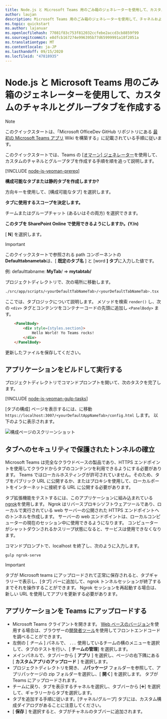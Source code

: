 ```yaml
---
title: Node.js と Microsoft Teams 用のごみ箱のジェネレーターを使用して、カスタムのチャネルとグループタブを作成する
author: laujan
description: Microsoft Teams 用のごみ箱のジェネレーターを使用して、チャネルおよびグループタブを作成するためのクイックスタートガイド。
ms.topic: quickstart
ms.author: lajanuar
ms.openlocfilehash: 77081f83c753f812032ccfebe2accd3cb8859f99
ms.sourcegitcommit: e8dfcb167274e996395b77d65999991a18f2051a
ms.translationtype: MT
ms.contentlocale: ja-JP
ms.lasthandoff: 09/15/2020
ms.locfileid: "47818935"
---
```

# <a name="create-a-custom-channel-and-group-tab-with-nodejs-and-the-yeoman-generator-for-microsoft-teams"></a>Node.js と Microsoft Teams 用のごみ箱のジェネレーターを使用して、カスタムのチャネルとグループタブを作成する

>[!NOTE]
>このクイックスタートは、「Microsoft OfficeDev GitHub リポジトリにある [最初の Microsoft Teams アプリ](https://github.com/OfficeDev/generator-teams/wiki/Build-Your-First-Microsoft-Teams-App) Wiki を構築する」に記載されている手順に従います。

このクイックスタートでは、Teams の [ [オマーン] ジェネレーター](https://github.com/OfficeDev/generator-teams/)を使用して、カスタムのチャネルとグループタブを作成する手順を順を追って説明します。

[!INCLUDE [node-js-yeoman-prereq](~/includes/tabs/node-js-yeoman-prereq.md)]

**構成可能なタブまたは静的タブを作成しますか?**

方向キーを使用して、[構成可能なタブ] を選択します。

**タブに使用するスコープを決定します。**

チームまたはグループチャット (あるいはその両方) を選択できます。

**このタブを SharePoint Online で使用できるようにしますか。(Y/n)** 

[ **N**] を選択します。

>[!IMPORTANT]
>このクイックスタートで参照される path コンポーネントの **Defaulttabnametab**は、[ **既定のタブ名** ] と [word **] タブ**に入力した値です。
>
>例: defaulttabname: **MyTab**/  =>  **mytabtab/**

プロジェクトディレクトリで、次の場所に移動します。

```bash
./src/app/scripts/<yourDefaultTabNameTab>/<yourDefaultTabNameTab>.tsx
```

ここでは、タブロジックについて説明します。 メソッドを検索 `render()` し、次の `<div>` タグとコンテンツをコンテナーコードの先頭に追加し `<PanelBody>` ます。

```html
    <PanelBody>
        <div style={styles.section}>
            Hello World! Yo Teams rocks!
        </div>
    </PanelBody>
```

更新したファイルを保存してください。

## <a name="build-and-run-your-application"></a>アプリケーションをビルドして実行する

プロジェクトディレクトリでコマンドプロンプトを開いて、次のタスクを完了します。

[!INCLUDE [node-js-yeoman-gulp-tasks](~/includes/tabs/node-js-yeoman-gulp-tasks.md)]

[タブの構成] ページを表示するには、に移動 `https://localhost:3007/<yourDefaultAppNameTab>/config.html` します。 以下のように表示されます。

![構成ページのスクリーンショット](~/assets/images/tab-images/configurationPage.png)

## <a name="establish-a-secure-tunnel-to-your-tab"></a>タブへのセキュリティで保護されたトンネルの確立

Microsoft Teams は完全なクラウドベースの製品であり、HTTPS エンドポイントを使用してクラウドからタブのコンテンツを利用できるようにする必要があります。 Teams ではローカルホスティングが許可されていません。そのため、タブをパブリック URL に公開するか、またはプロキシを使用して、ローカルポートをインターネットに接続する URL に公開する必要があります。

タブ拡張機能をテストするには、このアプリケーションに組み込まれている [ngrok](https://ngrok.com/docs)を使用します。 Ngrok はリバースプロキシソフトウェアツールであり、ローカルで実行されている web サーバーの公開された HTTPS エンドポイントへのトンネルを作成します。 サーバーの web エンドポイントは、ローカルコンピューターの現在のセッション中に使用できるようになります。 コンピューターがシャットダウンされるかスリープ状態になると、サービスは使用できなくなります。

コマンドプロンプトで、localhost を終了し、次のように入力します。

```bash
gulp ngrok-serve
```

> [!IMPORTANT]
> タブが Microsoft teams にアップロードされて正常に保存されると、タブギャラリーで表示し、[タブ] バーに追加して、ngrok トンネルセッションが終了するまでそれを操作することができます。 Ngrok セッションを再起動する場合は、新しい URL を使用してアプリを更新する必要があります。

## <a name="upload-your-application-to-teams"></a>アプリケーションを Teams にアップロードする

- Microsoft Teams クライアントを開きます。 [Web ベースのバージョン](https://teams.microsoft.com)を使用する場合は、ブラウザーの[開発者ツール](~/tabs/how-to/developer-tools.md)を使用してフロントエンドコードを調べることができます。
- 左側の [ *チーム* ] パネルで、 `...` 使用しているチームの横のメニューを選択して、タブのテストを行い、[ **チームの管理**] を選択します。
- メインパネルで、タブバーから [ **アプリ** ] を選択し、ページの右下隅にある [ **カスタムアプリのアップロード** ] を選択します。
- プロジェクトディレクトリを開き、 **./パッケージ** フォルダーを参照して、アプリパッケージの zip フォルダーを選択し、[ **開く**] を選択します。 タブが Teams にアップロードされます。
- チームに戻り、タブを表示するチャネルを選択し、タブバーから [➕] を選択して、ギャラリーからタブを選択します。
- タブを追加する手順に従います。[チャネル/グループ] タブには、カスタム構成ダイアログがあることに注意してください。
- [ **保存** ] を選択すると、タブがチャネルのタブバーに追加されます。
